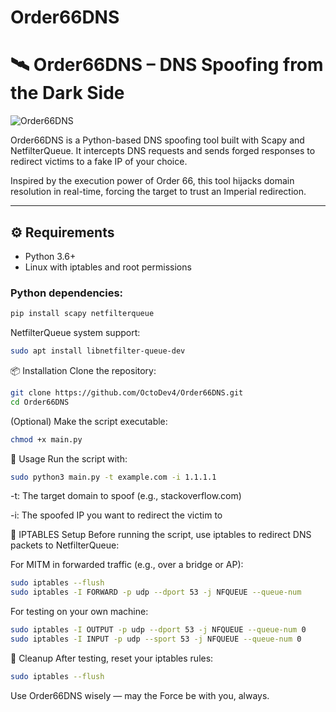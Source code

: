 # Order66DNS
 
# 🛰️ Order66DNS – DNS Spoofing from the Dark Side

![Order66DNS](https://github.com/user-attachments/assets/91ea02de-c6c2-42b8-b184-eeae8b8c5f32)

Order66DNS is a Python-based DNS spoofing tool built with Scapy and NetfilterQueue. It intercepts DNS requests and sends forged responses to redirect victims to a fake IP of your choice.

Inspired by the execution power of Order 66, this tool hijacks domain resolution in real-time, forcing the target to trust an Imperial redirection.

---

## ⚙️ Requirements

- Python 3.6+
- Linux with iptables and root permissions

### Python dependencies:

```bash
pip install scapy netfilterqueue

```
NetfilterQueue system support:
 ```bash
sudo apt install libnetfilter-queue-dev
```

📦 Installation
Clone the repository:
```bash
git clone https://github.com/OctoDev4/Order66DNS.git
cd Order66DNS
```
(Optional) Make the script executable:
```bash
chmod +x main.py
```
🚀 Usage
Run the script with:
```bash
sudo python3 main.py -t example.com -i 1.1.1.1
```
-t: The target domain to spoof (e.g., stackoverflow.com)

-i: The spoofed IP you want to redirect the victim to


🔧 IPTABLES Setup
Before running the script, use iptables to redirect DNS packets to NetfilterQueue:

For MITM in forwarded traffic (e.g., over a bridge or AP):
```bash
sudo iptables --flush
sudo iptables -I FORWARD -p udp --dport 53 -j NFQUEUE --queue-num
```
For testing on your own machine:
```bash
sudo iptables -I OUTPUT -p udp --dport 53 -j NFQUEUE --queue-num 0
sudo iptables -I INPUT -p udp --sport 53 -j NFQUEUE --queue-num 0
```
🧹 Cleanup
After testing, reset your iptables rules:
```bash
sudo iptables --flush
```

Use Order66DNS wisely — may the Force be with you, always.
